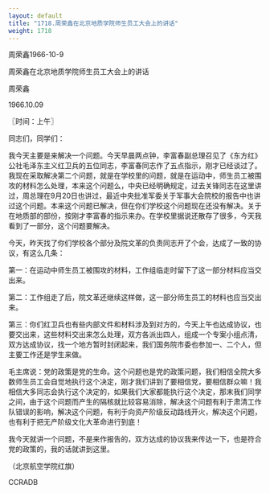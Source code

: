 ```yaml
---
layout: default
title: "1718.周荣鑫在北京地质学院师生员工大会上的讲话"
weight: 1718
---
```


周荣鑫1966-10-9

周荣鑫在北京地质学院师生员工大会上的讲话

周荣鑫

1966.10.09

〖时间：上午〗

同志们，同学们：

我今天主要是来解决一个问题。今天早晨两点钟，李富春副总理召见了《东方红》公社毛泽东主义红卫兵的五位同志，李富春同志作了五点指示，刚才已经谈过了。我现在采取解决第二个问题，就是在学校里的问题，就是在运动中，师生员工被围攻的材料怎么处理，本来这个问题么，中央已经明确规定，过去关锋同志在这里讲过，周总理在9月20日也讲过，最近中央批准军委关于军事大会院校的报告中也讲过这个问题。本来这个问题已解决，但在你们学校这个问题现在还没有解决。关于在地质部的部份，按刚才李富春的指示来办。在学校里据说还散存了很多，今天我看到了一部分，这个问题要解决。

今天，昨天找了你们学校各个部分及院文革的负责同志开了个会，达成了一致的协议，有这么几条：

第一：在运动中师生员工被围攻的材料，工作组临走时留下了这一部分材料应当交出来。

第二：工作组走了后，院文革还继续这样做，这一部分师生员工的材料也应当交出来。

第三：你们红卫兵也有些内部文件和材料涉及到对方的，今天上午也达成协议，也要交出来，这些材料交出来怎么处理，双方各派出四人，组成一个专案小组点清，双方达成协议，找一个地方暂时封闭起来，我们国务院市委也参加一、二个人，但主要工作还是学生来做。

毛主席说：党的政策是党的生命。这个问题也是党的政策问题，我们相信全院大多数师生员工会自觉地执行这个决定，刚才我们讲到了要相信党，要相信群众嘛！我相信大多同志会执行这个决定的，如果我们大家都能执行这个决定，那末我们同学之间，由于这个问题而产生的隔核就比较容易消除，解决这个问题有利于肃清工作队错误的影响，解决这个问题，有利于向资产阶级反动路线开火，解决这个问题，也有利于把无产阶级文化大革命进行到底！

我今天就讲一个问题，不是来作报告的，双方达成的协议我来传达一下，也是符合党的政策的，我的话就讲到这里。

（北京航空学院红旗）

CCRADB

